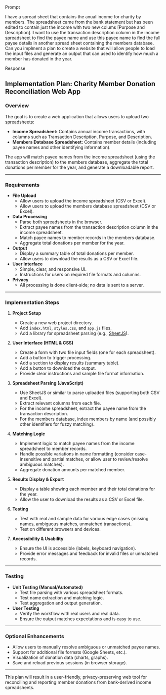 Prompt

I have a spread sheet that contains the anual income for charity by members. The spreadsheet came from the bank statement but has been edited to contain just the income with two new colums [Purpose and Description]. I want to use the transaction description column in the income spreadsheet to find the payee name and use this payee name to find the full payee details in another  spread sheet containing the members database. Can you implment a plan to create a website that will allow people to load the input files and generate an output that can used to identify how much a member has donated in the year.

Response

## Implementation Plan: Charity Member Donation Reconciliation Web App

### Overview

The goal is to create a web application that allows users to upload two spreadsheets:
- **Income Spreadsheet:** Contains annual income transactions, with columns such as Transaction Description, Purpose, and Description.
- **Members Database Spreadsheet:** Contains member details (including payee names and other identifying information).

The app will match payee names from the income spreadsheet (using the transaction description) to the members database, aggregate the total donations per member for the year, and generate a downloadable report.

---

### Requirements

- **File Upload**
  - Allow users to upload the income spreadsheet (CSV or Excel).
  - Allow users to upload the members database spreadsheet (CSV or Excel).
- **Data Processing**
  - Parse both spreadsheets in the browser.
  - Extract payee names from the transaction description column in the income spreadsheet.
  - Match payee names to member records in the members database.
  - Aggregate total donations per member for the year.
- **Output**
  - Display a summary table of total donations per member.
  - Allow users to download the results as a CSV or Excel file.
- **User Interface**
  - Simple, clear, and responsive UI.
  - Instructions for users on required file formats and columns.
- **Privacy**
  - All processing is done client-side; no data is sent to a server.

---

### Implementation Steps

1. **Project Setup**
   - Create a new web project directory.
   - Add `index.html`, `styles.css`, and `app.js` files.
   - Add a library for spreadsheet parsing (e.g., [SheetJS](https://sheetjs.com/)).

2. **User Interface (HTML & CSS)**
   - Create a form with two file input fields (one for each spreadsheet).
   - Add a button to trigger processing.
   - Add a section to display results (summary table).
   - Add a button to download the output.
   - Provide clear instructions and sample file format information.

3. **Spreadsheet Parsing (JavaScript)**
   - Use SheetJS or similar to parse uploaded files (supporting both CSV and Excel).
   - Extract relevant columns from each file.
   - For the income spreadsheet, extract the payee name from the transaction description.
   - For the members database, index members by name (and possibly other identifiers for fuzzy matching).

4. **Matching Logic**
   - Implement logic to match payee names from the income spreadsheet to member records.
   - Handle possible variations in name formatting (consider case-insensitive and partial matches, or allow user to review/resolve ambiguous matches).
   - Aggregate donation amounts per matched member.

5. **Results Display & Export**
   - Display a table showing each member and their total donations for the year.
   - Allow the user to download the results as a CSV or Excel file.

6. **Testing**
   - Test with real and sample data for various edge cases (missing names, ambiguous matches, unmatched transactions).
   - Test on different browsers and devices.

7. **Accessibility & Usability**
   - Ensure the UI is accessible (labels, keyboard navigation).
   - Provide error messages and feedback for invalid files or unmatched records.

---

### Testing

- **Unit Testing (Manual/Automated)**
  - Test file parsing with various spreadsheet formats.
  - Test name extraction and matching logic.
  - Test aggregation and output generation.
- **User Testing**
  - Verify the workflow with real users and real data.
  - Ensure the output matches expectations and is easy to use.

---

### Optional Enhancements

- Allow users to manually resolve ambiguous or unmatched payee names.
- Support for additional file formats (Google Sheets, etc.).
- Visualization of donation data (charts, graphs).
- Save and reload previous sessions (in browser storage).

---

This plan will result in a user-friendly, privacy-preserving web tool for reconciling and reporting member donations from bank-derived income spreadsheets.

